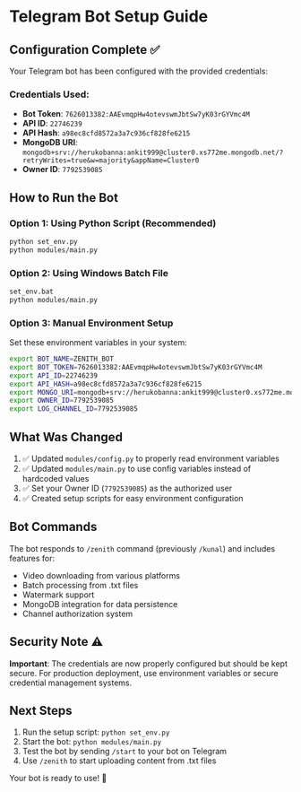 # Telegram Bot Setup Guide

## Configuration Complete ✅

Your Telegram bot has been configured with the provided credentials:

### Credentials Used:
- **Bot Token**: `7626013382:AAEvmqpHw4otevswmJbtSw7yK03rGYVmc4M`
- **API ID**: `22746239`
- **API Hash**: `a98ec8cfd8572a3a7c936cf828fe6215`
- **MongoDB URI**: `mongodb+srv://herukobanna:ankit999@cluster0.xs772me.mongodb.net/?retryWrites=true&w=majority&appName=Cluster0`
- **Owner ID**: `7792539085`

## How to Run the Bot

### Option 1: Using Python Script (Recommended)
```bash
python set_env.py
python modules/main.py
```

### Option 2: Using Windows Batch File
```bash
set_env.bat
python modules/main.py
```

### Option 3: Manual Environment Setup
Set these environment variables in your system:
```bash
export BOT_NAME=ZENITH_BOT
export BOT_TOKEN=7626013382:AAEvmqpHw4otevswmJbtSw7yK03rGYVmc4M
export API_ID=22746239
export API_HASH=a98ec8cfd8572a3a7c936cf828fe6215
export MONGO_URI=mongodb+srv://herukobanna:ankit999@cluster0.xs772me.mongodb.net/?retryWrites=true&w=majority&appName=Cluster0
export OWNER_ID=7792539085
export LOG_CHANNEL_ID=7792539085
```

## What Was Changed

1. ✅ Updated `modules/config.py` to properly read environment variables
2. ✅ Updated `modules/main.py` to use config variables instead of hardcoded values
3. ✅ Set your Owner ID (`7792539085`) as the authorized user
4. ✅ Created setup scripts for easy environment configuration

## Bot Commands

The bot responds to `/zenith` command (previously `/kunal`) and includes features for:
- Video downloading from various platforms
- Batch processing from .txt files
- Watermark support
- MongoDB integration for data persistence
- Channel authorization system

## Security Note ⚠️

**Important**: The credentials are now properly configured but should be kept secure. For production deployment, use environment variables or secure credential management systems.

## Next Steps

1. Run the setup script: `python set_env.py`
2. Start the bot: `python modules/main.py`
3. Test the bot by sending `/start` to your bot on Telegram
4. Use `/zenith` to start uploading content from .txt files

Your bot is ready to use! 🚀
